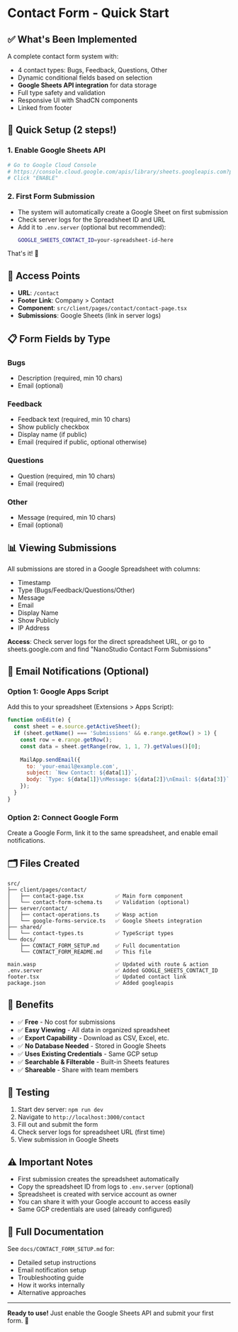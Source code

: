 # Contact Form - Quick Start

## ✅ What's Been Implemented

A complete contact form system with:
- 4 contact types: Bugs, Feedback, Questions, Other
- Dynamic conditional fields based on selection
- **Google Sheets API integration** for data storage
- Full type safety and validation
- Responsive UI with ShadCN components
- Linked from footer

## 🚀 Quick Setup (2 steps!)

### 1. Enable Google Sheets API

```bash
# Go to Google Cloud Console
# https://console.cloud.google.com/apis/library/sheets.googleapis.com?project=banana-shop-470810
# Click "ENABLE"
```

### 2. First Form Submission

- The system will automatically create a Google Sheet on first submission
- Check server logs for the Spreadsheet ID and URL
- Add it to `.env.server` (optional but recommended):
  ```bash
  GOOGLE_SHEETS_CONTACT_ID=your-spreadsheet-id-here
  ```

That's it! 🎉

## 📍 Access Points

- **URL**: `/contact`
- **Footer Link**: Company > Contact
- **Component**: `src/client/pages/contact/contact-page.tsx`
- **Submissions**: Google Sheets (link in server logs)

## 📋 Form Fields by Type

### Bugs
- Description (required, min 10 chars)
- Email (optional)

### Feedback
- Feedback text (required, min 10 chars)
- Show publicly checkbox
- Display name (if public)
- Email (required if public, optional otherwise)

### Questions
- Question (required, min 10 chars)
- Email (required)

### Other
- Message (required, min 10 chars)
- Email (optional)

## 📊 Viewing Submissions

All submissions are stored in a Google Spreadsheet with columns:
- Timestamp
- Type (Bugs/Feedback/Questions/Other)
- Message
- Email
- Display Name
- Show Publicly
- IP Address

**Access**: Check server logs for the direct spreadsheet URL, or go to sheets.google.com and find "NanoStudio Contact Form Submissions"

## 📧 Email Notifications (Optional)

### Option 1: Google Apps Script
Add this to your spreadsheet (Extensions > Apps Script):

```javascript
function onEdit(e) {
  const sheet = e.source.getActiveSheet();
  if (sheet.getName() === 'Submissions' && e.range.getRow() > 1) {
    const row = e.range.getRow();
    const data = sheet.getRange(row, 1, 1, 7).getValues()[0];
    
    MailApp.sendEmail({
      to: 'your-email@example.com',
      subject: `New Contact: ${data[1]}`,
      body: `Type: ${data[1]}\nMessage: ${data[2]}\nEmail: ${data[3]}`
    });
  }
}
```

### Option 2: Connect Google Form
Create a Google Form, link it to the same spreadsheet, and enable email notifications.

## 🗂️ Files Created

```
src/
├── client/pages/contact/
│   ├── contact-page.tsx          ✅ Main form component
│   └── contact-form-schema.ts    ✅ Validation (optional)
├── server/contact/
│   ├── contact-operations.ts     ✅ Wasp action
│   └── google-forms-service.ts   ✅ Google Sheets integration
├── shared/
│   └── contact-types.ts          ✅ TypeScript types
└── docs/
    ├── CONTACT_FORM_SETUP.md     ✅ Full documentation
    └── CONTACT_FORM_README.md    ✅ This file

main.wasp                         ✅ Updated with route & action
.env.server                       ✅ Added GOOGLE_SHEETS_CONTACT_ID
footer.tsx                        ✅ Updated contact link
package.json                      ✅ Added googleapis
```

## 🎯 Benefits

- ✅ **Free** - No cost for submissions
- ✅ **Easy Viewing** - All data in organized spreadsheet
- ✅ **Export Capability** - Download as CSV, Excel, etc.
- ✅ **No Database Needed** - Stored in Google Sheets
- ✅ **Uses Existing Credentials** - Same GCP setup
- ✅ **Searchable & Filterable** - Built-in Sheets features
- ✅ **Shareable** - Share with team members

## 🧪 Testing

1. Start dev server: `npm run dev`
2. Navigate to `http://localhost:3000/contact`
3. Fill out and submit the form
4. Check server logs for spreadsheet URL (first time)
5. View submission in Google Sheets

## ⚠️ Important Notes

- First submission creates the spreadsheet automatically
- Copy the spreadsheet ID from logs to `.env.server` (optional)
- Spreadsheet is created with service account as owner
- You can share it with your Google account to access easily
- Same GCP credentials are used (already configured)

## 📖 Full Documentation

See `docs/CONTACT_FORM_SETUP.md` for:
- Detailed setup instructions
- Email notification setup
- Troubleshooting guide
- How it works internally
- Alternative approaches

---

**Ready to use!** Just enable the Google Sheets API and submit your first form. 🚀
